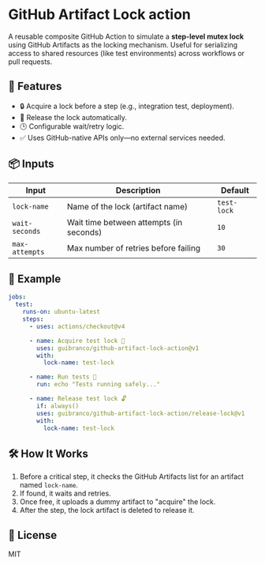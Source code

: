 # GitHub Artifact Lock action

A reusable composite GitHub Action to simulate a **step-level mutex lock** using GitHub Artifacts as the locking mechanism. Useful for serializing access to shared resources (like test environments) across workflows or pull requests.

## 🚀 Features

- 🔒 Acquire a lock before a step (e.g., integration test, deployment).
- 🧼 Release the lock automatically.
- 🕒 Configurable wait/retry logic.
- ✅ Uses GitHub-native APIs only—no external services needed.

## 📦 Inputs

| Input         | Description                              | Default     |
|---------------|------------------------------------------|-------------|
| `lock-name`   | Name of the lock (artifact name)         | `test-lock` |
| `wait-seconds`| Wait time between attempts (in seconds)  | `10`        |
| `max-attempts`| Max number of retries before failing     | `30`        |

## 🧪 Example

```yaml
jobs:
  test:
    runs-on: ubuntu-latest
    steps:
      - uses: actions/checkout@v4

      - name: Acquire test lock 🔐
        uses: guibranco/github-artifact-lock-action@v1
        with:
          lock-name: test-lock

      - name: Run tests 🧪
        run: echo "Tests running safely..."

      - name: Release test lock 🔓
        if: always()
        uses: guibranco/github-artifact-lock-action/release-lock@v1
        with:
          lock-name: test-lock
```

## 🛠️ How It Works

1. Before a critical step, it checks the GitHub Artifacts list for an artifact named `lock-name`.
2. If found, it waits and retries.
3. Once free, it uploads a dummy artifact to "acquire" the lock.
4. After the step, the lock artifact is deleted to release it.

## 📄 License

MIT



